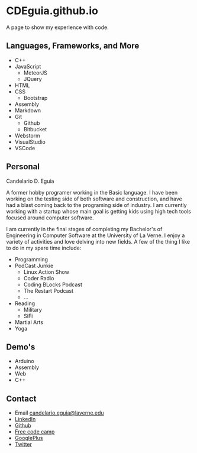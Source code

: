 # CDEguia.github.io

A page to show my experience with code.

## Languages, Frameworks, and More

* C++
* JavaScript
    * MeteorJS
    * JQuery
* HTML
* CSS
    * Bootstrap
* Assembly
* Markdown
* Git
    * Github
    * Bitbucket
* Webstorm
* VisualStudio
* VSCode

## Personal

Candelario D. Eguia

A former hobby programer working in the Basic language. I have been working on the testing side of both software and construction, and have had a blast coming back to the programing side of industry. I am currently working with a startup whose main goal is getting kids using high tech tools focused around computer software.

I am currently in the final stages of completing my Bachelor's of Engineering in Computer Software at the University of La Verne. I enjoy a variety of activities and love delving into new fields. A few of the thing I like to do in my spare time include:

+ Programming
+ PodCast Junkie
    + Linux Action Show
    + Coder Radio
    + Coding BLocks Podcast
    + The Restart Podcast
    + ...
+ Reading
    + Military
    + SiFi
+ Martial Arts
+ Yoga


## Demo's

+ Arduino
+ Assembly
+ Web
+ C++

## Contact

* Email <candelario.eguia@laverne.edu>
* [LinkedIn](www.linkedin.com/in/cdeguia)
* [Github](https://github.com/cdeguia)
* [Free code camp](https://freecodecamp.com/cdeguia)
* [GooglePlus](https://plus.google.com/113516011488617768237)
* [Twitter](https://twitter.com/dceguia)
